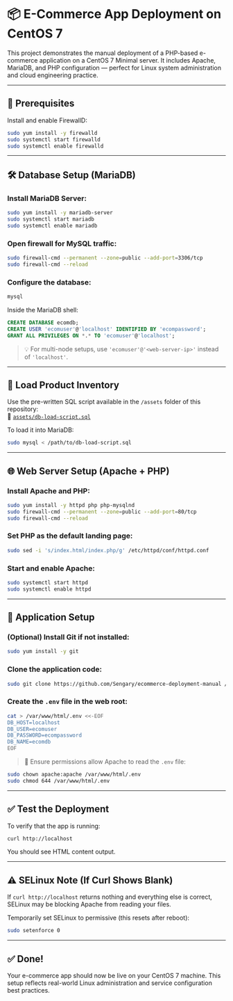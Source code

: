# 📦 E-Commerce App Deployment on CentOS 7

This project demonstrates the manual deployment of a PHP-based e-commerce application on a CentOS 7 Minimal server. It includes Apache, MariaDB, and PHP configuration — perfect for Linux system administration and cloud engineering practice.

---

## 🔧 Prerequisites

Install and enable FirewallD:

```bash
sudo yum install -y firewalld
sudo systemctl start firewalld
sudo systemctl enable firewalld
```

---

## 🛠️ Database Setup (MariaDB)

### Install MariaDB Server:

```bash
sudo yum install -y mariadb-server
sudo systemctl start mariadb
sudo systemctl enable mariadb
```

### Open firewall for MySQL traffic:

```bash
sudo firewall-cmd --permanent --zone=public --add-port=3306/tcp
sudo firewall-cmd --reload
```

### Configure the database:

```bash
mysql
```

Inside the MariaDB shell:

```sql
CREATE DATABASE ecomdb;
CREATE USER 'ecomuser'@'localhost' IDENTIFIED BY 'ecompassword';
GRANT ALL PRIVILEGES ON *.* TO 'ecomuser'@'localhost';
```

> 💡 For multi-node setups, use `'ecomuser'@'<web-server-ip>'` instead of `'localhost'`.

---

## 🧾 Load Product Inventory

Use the pre-written SQL script available in the `/assets` folder of this repository:  
📄 [`assets/db-load-script.sql`](assets/db-load-script.sql)

To load it into MariaDB:

```bash
sudo mysql < /path/to/db-load-script.sql
```

---

## 🌐 Web Server Setup (Apache + PHP)

### Install Apache and PHP:

```bash
sudo yum install -y httpd php php-mysqlnd
sudo firewall-cmd --permanent --zone=public --add-port=80/tcp
sudo firewall-cmd --reload
```

### Set PHP as the default landing page:

```bash
sudo sed -i 's/index.html/index.php/g' /etc/httpd/conf/httpd.conf
```

### Start and enable Apache:

```bash
sudo systemctl start httpd
sudo systemctl enable httpd
```

---

## 🧩 Application Setup

### (Optional) Install Git if not installed:

```bash
sudo yum install -y git
```

### Clone the application code:

```bash
sudo git clone https://github.com/Sengary/ecommerce-deployment-manual /var/www/html/
```

### Create the `.env` file in the web root:

```bash
cat > /var/www/html/.env <<-EOF
DB_HOST=localhost
DB_USER=ecomuser
DB_PASSWORD=ecompassword
DB_NAME=ecomdb
EOF
```

> 🔐 Ensure permissions allow Apache to read the `.env` file:

```bash
sudo chown apache:apache /var/www/html/.env
sudo chmod 644 /var/www/html/.env
```

---

## ✅ Test the Deployment

To verify that the app is running:

```bash
curl http://localhost
```

You should see HTML content output.

---

## ⚠️ SELinux Note (If Curl Shows Blank)

If `curl http://localhost` returns nothing and everything else is correct, SELinux may be blocking Apache from reading your files.

Temporarily set SELinux to permissive (this resets after reboot):

```bash
sudo setenforce 0
```

---

## ✅ Done!

Your e-commerce app should now be live on your CentOS 7 machine. This setup reflects real-world Linux administration and service configuration best practices.
